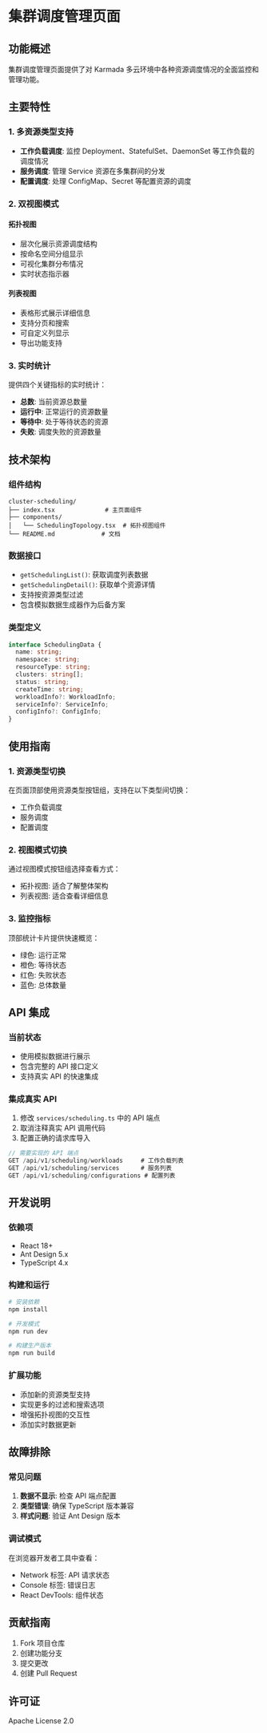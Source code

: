 # 集群调度管理页面

## 功能概述

集群调度管理页面提供了对 Karmada 多云环境中各种资源调度情况的全面监控和管理功能。

## 主要特性

### 1. 多资源类型支持

- **工作负载调度**: 监控 Deployment、StatefulSet、DaemonSet 等工作负载的调度情况
- **服务调度**: 管理 Service 资源在多集群间的分发
- **配置调度**: 处理 ConfigMap、Secret 等配置资源的调度

### 2. 双视图模式

#### 拓扑视图
- 层次化展示资源调度结构
- 按命名空间分组显示
- 可视化集群分布情况
- 实时状态指示器

#### 列表视图
- 表格形式展示详细信息
- 支持分页和搜索
- 可自定义列显示
- 导出功能支持

### 3. 实时统计

提供四个关键指标的实时统计：
- **总数**: 当前资源总数量
- **运行中**: 正常运行的资源数量
- **等待中**: 处于等待状态的资源
- **失败**: 调度失败的资源数量

## 技术架构

### 组件结构

```
cluster-scheduling/
├── index.tsx              # 主页面组件
├── components/
│   └── SchedulingTopology.tsx  # 拓扑视图组件
└── README.md             # 文档
```

### 数据接口

- `getSchedulingList()`: 获取调度列表数据
- `getSchedulingDetail()`: 获取单个资源详情
- 支持按资源类型过滤
- 包含模拟数据生成器作为后备方案

### 类型定义

```typescript
interface SchedulingData {
  name: string;
  namespace: string;
  resourceType: string;
  clusters: string[];
  status: string;
  createTime: string;
  workloadInfo?: WorkloadInfo;
  serviceInfo?: ServiceInfo;
  configInfo?: ConfigInfo;
}
```

## 使用指南

### 1. 资源类型切换

在页面顶部使用资源类型按钮组，支持在以下类型间切换：
- 工作负载调度
- 服务调度
- 配置调度

### 2. 视图模式切换

通过视图模式按钮组选择查看方式：
- 拓扑视图: 适合了解整体架构
- 列表视图: 适合查看详细信息

### 3. 监控指标

顶部统计卡片提供快速概览：
- 绿色: 运行正常
- 橙色: 等待状态
- 红色: 失败状态
- 蓝色: 总体数量

## API 集成

### 当前状态

- 使用模拟数据进行展示
- 包含完整的 API 接口定义
- 支持真实 API 的快速集成

### 集成真实 API

1. 修改 `services/scheduling.ts` 中的 API 端点
2. 取消注释真实 API 调用代码
3. 配置正确的请求库导入

```typescript
// 需要实现的 API 端点
GET /api/v1/scheduling/workloads     # 工作负载列表
GET /api/v1/scheduling/services      # 服务列表
GET /api/v1/scheduling/configurations # 配置列表
```

## 开发说明

### 依赖项

- React 18+
- Ant Design 5.x
- TypeScript 4.x

### 构建和运行

```bash
# 安装依赖
npm install

# 开发模式
npm run dev

# 构建生产版本
npm run build
```

### 扩展功能

- 添加新的资源类型支持
- 实现更多的过滤和搜索选项
- 增强拓扑视图的交互性
- 添加实时数据更新

## 故障排除

### 常见问题

1. **数据不显示**: 检查 API 端点配置
2. **类型错误**: 确保 TypeScript 版本兼容
3. **样式问题**: 验证 Ant Design 版本

### 调试模式

在浏览器开发者工具中查看：
- Network 标签: API 请求状态
- Console 标签: 错误日志
- React DevTools: 组件状态

## 贡献指南

1. Fork 项目仓库
2. 创建功能分支
3. 提交更改
4. 创建 Pull Request

## 许可证

Apache License 2.0 